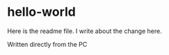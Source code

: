 # hello-world

Here is the readme file.
I write about the change here.

Written directly from the PC

